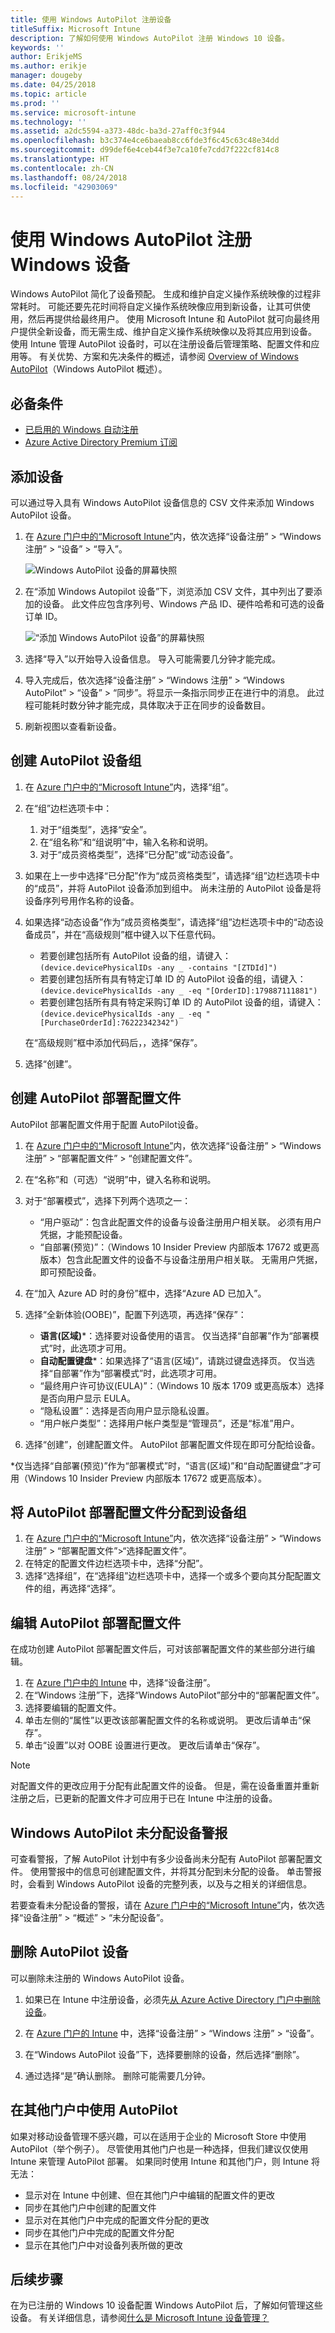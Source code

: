 ```yaml
---
title: 使用 Windows AutoPilot 注册设备
titleSuffix: Microsoft Intune
description: 了解如何使用 Windows AutoPilot 注册 Windows 10 设备。
keywords: ''
author: ErikjeMS
ms.author: erikje
manager: dougeby
ms.date: 04/25/2018
ms.topic: article
ms.prod: ''
ms.service: microsoft-intune
ms.technology: ''
ms.assetid: a2dc5594-a373-48dc-ba3d-27aff0c3f944
ms.openlocfilehash: b3c374e4ce6baeab8cc6fde3f6c45c63c48e34dd
ms.sourcegitcommit: d99def6e4ceb44f3e7ca10fe7cdd7f222cf814c8
ms.translationtype: HT
ms.contentlocale: zh-CN
ms.lasthandoff: 08/24/2018
ms.locfileid: "42903069"
---
```

# <a name="enroll-windows-devices-by-using-the-windows-autopilot"></a>使用 Windows AutoPilot 注册 Windows 设备
Windows AutoPilot 简化了设备预配。 生成和维护自定义操作系统映像的过程非常耗时。 可能还要先花时间将自定义操作系统映像应用到新设备，让其可供使用，然后再提供给最终用户。 使用 Microsoft Intune 和 AutoPilot 就可向最终用户提供全新设备，而无需生成、维护自定义操作系统映像以及将其应用到设备。 使用 Intune 管理 AutoPilot 设备时，可以在注册设备后管理策略、配置文件和应用等。 有关优势、方案和先决条件的概述，请参阅 [Overview of Windows AutoPilot](https://docs.microsoft.com/windows/deployment/windows-autopilot/windows-10-autopilot)（Windows AutoPilot 概述）。

## <a name="prerequisites"></a>必备条件
- [已启用的 Windows 自动注册](https://docs.microsoft.com/intune-classic/deploy-use/set-up-windows-device-management-with-microsoft-intune#enable-windows-10-automatic-enrollment)
- [Azure Active Directory Premium 订阅](https://docs.microsoft.com/azure/active-directory/active-directory-get-started-premium)<!--&#40;[trial subscription](http://go.microsoft.com/fwlink/?LinkID=816845)&#41;-->

## <a name="add-devices"></a>添加设备

可以通过导入具有 Windows AutoPilot 设备信息的 CSV 文件来添加 Windows AutoPilot 设备。

1. 在 [Azure 门户中的“Microsoft Intune”](https://aka.ms/intuneportal)内，依次选择“设备注册” > “Windows 注册” > “设备” > “导入”。

    ![Windows AutoPilot 设备的屏幕快照](media/enrollment-autopilot/autopilot-import-device.png)

2. 在“添加 Windows Autopilot 设备”下，浏览添加 CSV 文件，其中列出了要添加的设备。 此文件应包含序列号、Windows 产品 ID、硬件哈希和可选的设备订单 ID。

    ![“添加 Windows AutoPilot 设备”的屏幕快照](media/enrollment-autopilot/autopilot-import-device2.png)

3. 选择“导入”以开始导入设备信息。 导入可能需要几分钟才能完成。

4. 导入完成后，依次选择“设备注册” > “Windows 注册” > “Windows AutoPilot” > “设备” > “同步”。将显示一条指示同步正在进行中的消息。 此过程可能耗时数分钟才能完成，具体取决于正在同步的设备数目。

5. 刷新视图以查看新设备。

## <a name="create-an-autopilot-device-group"></a>创建 AutoPilot 设备组

1. 在 [Azure 门户中的“Microsoft Intune”](https://aka.ms/intuneportal)内，选择“组”。
2. 在“组”边栏选项卡中：
    1. 对于“组类型”，选择“安全”。
    2. 在“组名称”和“组说明”中，输入名称和说明。
    3. 对于“成员资格类型”，选择“已分配”或“动态设备”。
3. 如果在上一步中选择“已分配”作为“成员资格类型”，请选择“组”边栏选项卡中的“成员”，并将 AutoPilot 设备添加到组中。
    尚未注册的 AutoPilot 设备是将设备序列号用作名称的设备。
4. 如果选择“动态设备”作为“成员资格类型”，请选择“组”边栏选项卡中的“动态设备成员”，并在“高级规则”框中键入以下任意代码。
    - 若要创建包括所有 AutoPilot 设备的组，请键入：`(device.devicePhysicalIDs -any _ -contains "[ZTDId]")`
    - 若要创建包括所有具有特定订单 ID 的 AutoPilot 设备的组，请键入：`(device.devicePhysicalIds -any _ -eq "[OrderID]:179887111881") `
    - 若要创建包括所有具有特定采购订单 ID 的 AutoPilot 设备的组，请键入：`(device.devicePhysicalIds -any _ -eq "[PurchaseOrderId]:76222342342")`
    
    在“高级规则”框中添加代码后，，选择“保存”。
5. 选择“创建”。



## <a name="create-an-autopilot-deployment-profile"></a>创建 AutoPilot 部署配置文件
AutoPilot 部署配置文件用于配置 AutoPilot设备。
1. 在 [Azure 门户中的“Microsoft Intune”](https://aka.ms/intuneportal)内，依次选择“设备注册” > “Windows 注册” > “部署配置文件” > “创建配置文件”。
2. 在“名称”和（可选）“说明”中，键入名称和说明。
3. 对于“部署模式”，选择下列两个选项之一：
    - “用户驱动”：包含此配置文件的设备与设备注册用户相关联。 必须有用户凭据，才能预配设备。
    - “自部署(预览)”：（Windows 10 Insider Preview 内部版本 17672 或更高版本）包含此配置文件的设备不与设备注册用户相关联。 无需用户凭据，即可预配设备。
4. 在“加入 Azure AD 时的身份”框中，选择“Azure AD 已加入”。
5. 选择“全新体验(OOBE)”，配置下列选项，再选择“保存”：
    - **语言(区域)**\*：选择要对设备使用的语言。 仅当选择“自部署”作为“部署模式”时，此选项才可用。
    - **自动配置键盘**\*：如果选择了“语言(区域)”，请跳过键盘选择页。 仅当选择“自部署”作为“部署模式”时，此选项才可用。
    - “最终用户许可协议(EULA)”：（Windows 10 版本 1709 或更高版本）选择是否向用户显示 EULA。
    - “隐私设置”：选择是否向用户显示隐私设置。
    - “用户帐户类型”：选择用户帐户类型是“管理员”，还是“标准”用户。 

6. 选择“创建”，创建配置文件。 AutoPilot 部署配置文件现在即可分配给设备。

*仅当选择“自部署(预览)”作为“部署模式”时，“语言(区域)”和“自动配置键盘”才可用（Windows 10 Insider Preview 内部版本 17672 或更高版本）。


## <a name="assign-an-autopilot-deployment-profile-to-a-device-group"></a>将 AutoPilot 部署配置文件分配到设备组

1. 在 [Azure 门户中的“Microsoft Intune”](https://aka.ms/intuneportal)内，依次选择“设备注册” > “Windows 注册” > “部署配置文件”>“选择配置文件”。
2. 在特定的配置文件边栏选项卡中，选择“分配”。 
3. 选择“选择组”，在“选择组”边栏选项卡中，选择一个或多个要向其分配配置文件的组，再选择“选择”。

## <a name="edit-an-autopilot-deployment-profile"></a>编辑 AutoPilot 部署配置文件
在成功创建 AutoPilot 部署配置文件后，可对该部署配置文件的某些部分进行编辑。   

1. 在 [Azure 门户中的 Intune](https://aka.ms/intuneportal) 中，选择“设备注册”。
2. 在“Windows 注册”下，选择“Windows AutoPilot”部分中的“部署配置文件”。
3. 选择要编辑的配置文件。
4. 单击左侧的“属性”以更改该部署配置文件的名称或说明。 更改后请单击“保存”。
5. 单击“设置”以对 OOBE 设置进行更改。 更改后请单击“保存”。

> [!NOTE]
> 对配置文件的更改应用于分配有此配置文件的设备。 但是，需在设备重置并重新注册之后，已更新的配置文件才可应用于已在 Intune 中注册的设备。

## <a name="alerts-for-windows-autopilot-unassigned-devices-----163236---"></a>Windows AutoPilot 未分配设备警报<!-- 163236 -->
可查看警报，了解 AutoPilot 计划中有多少设备尚未分配有 AutoPilot 部署配置文件。 使用警报中的信息可创建配置文件，并将其分配到未分配的设备。 单击警报时，会看到 Windows AutoPilot 设备的完整列表，以及与之相关的详细信息。

若要查看未分配设备的警报，请在 [Azure 门户中的“Microsoft Intune”](https://aka.ms/intuneportal)内，依次选择“设备注册” > “概述” > “未分配设备”。  

## <a name="delete-autopilot-devices"></a>删除 AutoPilot 设备

可以删除未注册的 Windows AutoPilot 设备。

1. 如果已在 Intune 中注册设备，必须先[从 Azure Active Directory 门户中删除设备](devices-wipe.md#delete-devices-from-the-azure-active-directory-portal)。

2. 在 [Azure 门户的 Intune](https://aka.ms/intuneportal) 中，选择“设备注册” > “Windows 注册” > “设备”。

3. 在“Windows AutoPilot 设备”下，选择要删除的设备，然后选择“删除”。

4. 通过选择“是”确认删除。 删除可能需要几分钟。

## <a name="using-autopilot-in-other-portals"></a>在其他门户中使用 AutoPilot
如果对移动设备管理不感兴趣，可以在适用于企业的 Microsoft Store 中使用 AutoPilot（举个例子）。 尽管使用其他门户也是一种选择，但我们建议仅使用 Intune 来管理 AutoPilot 部署。 如果同时使用 Intune 和其他门户，则 Intune 将无法：
- 显示对在 Intune 中创建、但在其他门户中编辑的配置文件的更改
- 同步在其他门户中创建的配置文件
- 显示对在其他门户中完成的配置文件分配的更改
- 同步在其他门户中完成的配置文件分配
- 显示在其他门户中对设备列表所做的更改

## <a name="next-steps"></a>后续步骤
在为已注册的 Windows 10 设备配置 Windows AutoPilot 后，了解如何管理这些设备。 有关详细信息，请参阅[什么是 Microsoft Intune 设备管理？](https://docs.microsoft.com/intune/device-management)
